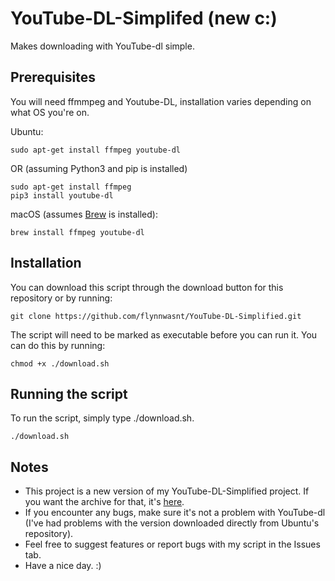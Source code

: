 # YouTube-DL-Simplifed (new c:) 

Makes downloading with YouTube-dl simple.

## Prerequisites

You will need ffmmpeg and Youtube-DL, installation varies depending on what OS you're on. 

Ubuntu:
```
sudo apt-get install ffmpeg youtube-dl
```
OR (assuming Python3 and pip is installed)
```
sudo apt-get install ffmpeg
pip3 install youtube-dl
```

macOS (assumes [Brew](https://brew.sh/) is installed):
```
brew install ffmpeg youtube-dl
```

## Installation

You can download this script through the download button for this repository or by running:
```
git clone https://github.com/flynnwasnt/YouTube-DL-Simplified.git
```

The script will need to be marked as executable before you can run it. You can do this by running:

```
chmod +x ./download.sh
```

## Running the script

To run the script, simply type ./download.sh.

```
./download.sh
```

## Notes

* This project is a new version of my YouTube-DL-Simplified project. If you want the archive for that, it's [here](https://github.com/flynnwasnt/YouTube-DL-Simplified-OLD).
* If you encounter any bugs, make sure it's not a problem with YouTube-dl (I've had problems with the version downloaded directly from Ubuntu's repository).
* Feel free to suggest features or report bugs with my script in the Issues tab.
* Have a nice day. :)